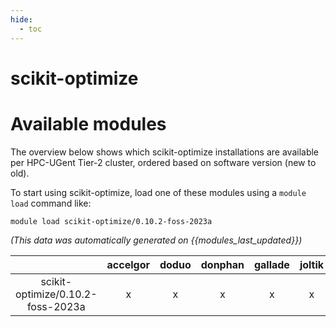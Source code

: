 ```yaml
---
hide:
  - toc
---
```


scikit-optimize
===============

# Available modules


The overview below shows which scikit-optimize installations are available per HPC-UGent Tier-2 cluster, ordered based on software version (new to old).

To start using scikit-optimize, load one of these modules using a `module load` command like:

```shell
module load scikit-optimize/0.10.2-foss-2023a
```

*(This data was automatically generated on {{modules_last_updated}})*

| |accelgor|doduo|donphan|gallade|joltik|litleo|shinx|
| :---: | :---: | :---: | :---: | :---: | :---: | :---: | :---: |
|scikit-optimize/0.10.2-foss-2023a|x|x|x|x|x|x|x|
